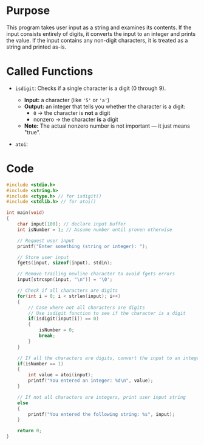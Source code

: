 # Purpose
This program takes user input as a string and examines its contents. If the input consists entirely of digits, it converts the input to an integer and prints the value. If the input contains any non-digit characters, it is treated as a string and printed as-is.

# Called Functions

- `isdigit`: Checks if a single character is a digit (0 through 9).  
  - **Input:** a character (like `'5'` or `'a'`)  
  - **Output:** an integer that tells you whether the character is a digit:  
    - `0` → the character is **not** a digit  
    - nonzero → the character **is** a digit  
  - **Note:** The actual nonzero number is not important — it just means "true".

- `atoi`: 

# Code
```c
#include <stdio.h>
#include <string.h>
#include <ctype.h> // for isdigit()
#include <stdlib.h> // for atoi()

int main(void)
{
    char input[100]; // declare input buffer
    int isNumber = 1; // Assume number until proven otherwise

    // Request user input
    printf("Enter something (string or integer): ");

    // Store user input
    fgets(input, sizeof(input), stdin);

    // Remove trailing newline character to avoid fgets errors
    input[strcspn(input, "\n")] = '\0';

    // Check if all characters are digits
    for(int i = 0; i < strlen(input); i++)
    {
        // Case where not all characters are digits
        // Use isdigit function to see if the character is a digit
        if(isdigit(input[i]) == 0)
        {
            isNumber = 0;
            break;
        }
    }

    // If all the characters are digits, convert the input to an integer
    if(isNumber == 1)
    {
        int value = atoi(input);
        printf("You entered an integer: %d\n", value);
    }

    // If not all characters are integers, print user input string
    else
    {
        printf("You entered the following string: %s", input);
    }

    return 0;
}
```
